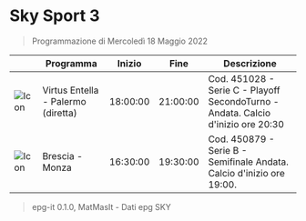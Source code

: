 # Sky Sport 3
> Programmazione di Mercoledì 18 Maggio 2022

||Programma|Inizio|Fine|Descrizione|
|---|---|---|---|---|
|![Icon](https://guidatv.sky.it/uuid/ebeec105-28cc-43d0-953d-995fea1175f5/cover?md5ChecksumParam=ee4d014f5fbf9c4ff76dd90e739d8292)|Virtus Entella - Palermo (diretta)|18:00:00|21:00:00|Cod. 451028 - Serie C - Playoff SecondoTurno - Andata. Calcio d&#039;inizio ore 20:30
|![Icon](https://guidatv.sky.it/uuid/83521c93-d426-4e43-9990-dbcb40afd55c/cover?md5ChecksumParam=6e7a488d8ce53f6311dc498c282554d3)|Brescia - Monza|16:30:00|19:30:00|Cod. 450879 - Serie B - Semifinale Andata. Calcio d&#039;inizio ore 19:00.



 > epg-it 0.1.0, MatMasIt - Dati epg SKY